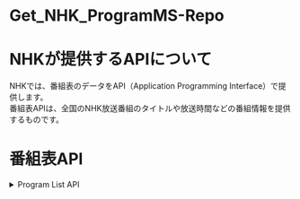 # Get_NHK_ProgramMS-Repo
# NHKが提供するAPIについて
NHKでは、番組表のデータをAPI（Application Programming Interface）で提供します。  
番組表APIは、全国のNHK放送番組のタイトルや放送時間などの番組情報を提供するものです。  

# 番組表API
<details><summary>Program List API</summary>

放送地域、サービス（放送波）を指定することで、現在放送している番組情報を取得することが可能です。  
#### Resource URL
```
https://api.nhk.or.jp/v2/pg/list/{area}/{service}/{date}.json?key={apikey}
```
#### Resource Infomation
| 項目 | 説明 |
|:-----------|------------:|
| リクエスト制限 | なし |
| 認証     | APIキーによる認証 |
| HTTPメソッド | GET |
| レスポンスフォーマット | json |
| レスポンスオブジェクト | List |
| APIバージョン | v2 |
|利用回数制限 | 300回/日 |

#### Request Parameters
パラメータ名及びパラメータ値は大文字小文字を区別します。  
| パラメータ | 必須 | 説明 | 値の例 |
|:-----------|------------:|:------------:|:------------:|
| area       | 〇 | 地域ID(3byte)。| [こちら](https://github.com/Masaki0625/Get_NHK_ProgramMS-Repo/blob/main/Doc/ExplainDocumentRequest.md#%E3%83%AA%E3%82%AF%E3%82%A8%E3%82%B9%E3%83%88%E3%83%91%E3%83%A9%E3%83%A1%E3%83%BC%E3%82%BF)を参照 |
| service    | 〇 | サービスID(2byte)。| [こちら](https://github.com/Masaki0625/Get_NHK_ProgramMS-Repo/blob/main/Doc/ExplainDocumentRequest.md#%E3%83%AA%E3%82%AF%E3%82%A8%E3%82%B9%E3%83%88%E3%83%91%E3%83%A9%E3%83%A1%E3%83%BC%E3%82%BF)を参照 |
| date       | 〇 | 日付（YYYY-MM-DD形式、当日から1週間先までの日付を指定） | 例）2022-09-17 |
| apikey     | 〇 | APIキー(32byte)。| _ENTER_YOUR_KEY_ |

### Error
Program List APIは番組表APIに共通の[エラーメッセージおよびコード](https://github.com/Masaki0625/Get_NHK_ProgramMS-Repo/blob/main/Doc/ExplainDocumentRequest.md#%E3%82%A8%E3%83%A9%E3%83%BC%E3%83%A1%E3%83%83%E3%82%BB%E3%83%BC%E3%82%B8)を返します。  
</details>

